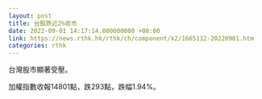 ```yaml
---
layout: post
title: 台股跌近2%收市
date: 2022-09-01 14:17:14.000000000 +08:00
link: https://news.rthk.hk/rthk/ch/component/k2/1665112-20220901.htm
categories: rthk
---
```


台灣股市顯著受壓。

加權指數收報14801點，跌293點，跌幅1.94%。
